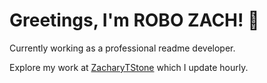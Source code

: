 # Greetings, I'm ROBO ZACH! 🤖

Currently working as a professional readme developer.

Explore my work at [ZacharyTStone](https://github.com/ZacharyTStone) which I update hourly.
